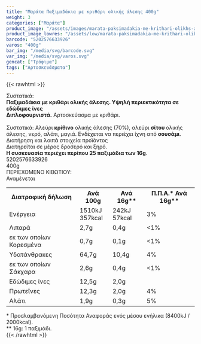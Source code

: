 ```yaml
---
title: "Μαράτα Παξιμαδάκια με κριθάρι ολικής άλεσης 400g"
weight: 3
categories: ["Μαράτα"]
product_image: "/assets/images/marata-paksimadakia-me-krithari-olikhs-aleshs-400g.jpg"
product_image_lowres: "/assets/low/marata-paksimadakia-me-krithari-olikhs-aleshs-400g.jpg"
barcode: "5202576633926"
varos: "400g"
bar_img: "/media/svg/barcode.svg"
var_img: "/media/svg/varos.svg"
gencat: ["Τρόφιμα"]
tags: ["Αρτοσκευάσματα"]
---
```

{{< rawhtml >}}

<div class="sload324"><div class="product"><div id="sistatika">Συστατικά:</div><div class="alltext"><b>Παξιμαδάκια με κριθάρι ολικής άλεσης. Υψηλή περιεκτικότητα σε εδώδιμες ίνες</b><br><b>Διπλοφουρνιστά.</b> Αρτοσκεύασμα με κριθάρι.<br><br>Συστατικά: Αλεύρι <b>κρίθινο</b> ολικής άλεσης (70%), αλεύρι <b>σίτου </b>ολικής άλεσης, νερό, αλάτι, μαγιά. Ενδέχεται να περιέχει ίχνη από <b>σουσάμι</b>.</div><div id="loipa">Διατήρηση και λοιπά στοιχεία προϊόντος</div><div class="alltext">Διατηρείται σε μέρος δροσερό και ξηρό.<br><b>H συσκευασία περιέχει περίπου 25 παξιμάδια των 16g</b>.</div><div id="barcode"><div id="barimage1"></div><span id="bartext">5202576633926</span></div><div id="varos"><div id="varosimage1"></div><span id="varostext">400g</span></div><div id="kivotio">ΠΕΡΙΕΧΟΜΕΝΟ ΚΙΒΩΤΙΟΥ:<br>Αναμένεται</div><div class="tabout"><table id="diatable"><tbody><tr><th>Διατροφική δήλωση</th><th>Ανά 100g</th><th>Ανά 16g**</th><th>Π.Π.Α.* Ανά 16g**</th></tr><tr><td class="texr2">Ενέργεια</td><td class="texr">1510kJ<br>357kcal</td><td class="texr">242kJ<br>57kcal</td><td class="texr">3%</td></tr><tr><td class="texr2">Λιπαρά</td><td class="texr">2,7g</td><td class="texr">0,4g</td><td class="texr">&lt;1%</td></tr><tr><td class="gray">εκ των οποίων Κορεσµένα</td><td class="gray2">0,7g</td><td class="gray2">0,1g</td><td class="gray2">&lt;1%</td></tr><tr><td class="texr2">Yδατάνθρακες</td><td class="texr">64,7g</td><td class="texr">10,4g</td><td class="texr">4%</td></tr><tr><td class="gray">εκ των οποίων Σάκχαρα</td><td class="gray2">2,6g</td><td class="gray2">0,4g</td><td class="gray2">&lt;1%</td></tr><tr><td class="texr2">Eδώδιμες ίνες</td><td class="texr">12,5g</td><td class="texr">2,0g</td><td class="texr"></td></tr><tr><td class="texr2">Πρωτεΐνες</td><td class="texr">12,3g</td><td class="texr">2,0g</td><td class="texr">4%</td></tr><tr><td class="texr2">Αλάτι</td><td class="texr">1,9g</td><td class="texr">0,3g</td><td class="texr">5%</td></tr></tbody></table></div><div class="alltext">* Προσλαμβανόμενη Ποσότητα Αναφοράς ενός μέσου ενήλικα (8400kJ / 2000kcal).<br>** 16g: 1 παξιμάδι.</div><div class="pimg"></div></div></div>
{{< /rawhtml >}}


